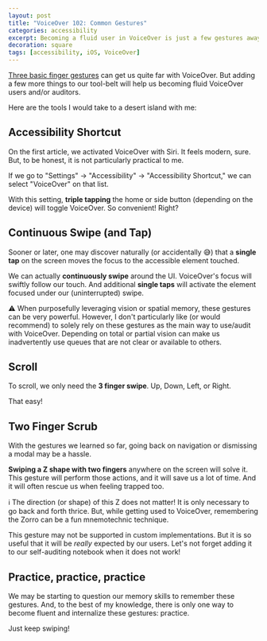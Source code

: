 ```yaml
---
layout: post
title: "VoiceOver 102: Common Gestures"
categories: accessibility
excerpt: Becoming a fluid user in VoiceOver is just a few gestures away.
decoration: square
tags: [accessibility, iOS, VoiceOver]
---
```


[Three basic finger gestures](/2020/06/11/Accessibility-Audit-VoiceOver-101/) can get us quite far with VoiceOver. But adding a few more things to our tool-belt will help us becoming fluid VoiceOver users and/or auditors. 

Here are the tools I would take to a desert island with me:

## Accessibility Shortcut

On the first article, we activated VoiceOver with Siri. It feels modern, sure. But, to be honest, it is not particularly practical to me.

If we go to "Settings" → "Accessibility" → "Accessibility Shortcut," we can select "VoiceOver" on that list.

With this setting, **triple tapping** the home or side button (depending on the device) will toggle VoiceOver. So convenient! Right?

## Continuous Swipe (and Tap)

Sooner or later, one may discover naturally (or accidentally 😅) that a **single tap** on the screen moves the focus to the accessible element touched.

We can actually **continuously swipe** around the UI. VoiceOver's focus will swiftly follow our touch. And additional **single taps** will activate the element focused under our (uninterrupted) swipe.

<div class="message">
⚠️ When purposefully leveraging vision or spatial memory, these gestures can be very powerful. However, I don't particularly like (or would recommend) to solely rely on these gestures as the main way to use/audit with VoiceOver. Depending on total or partial vision can make us inadvertently use queues that are not clear or available to others.
</div>

## Scroll

To scroll, we only need the **3 finger swipe**. Up, Down, Left, or Right.

That easy!

## Two Finger Scrub

With the gestures we learned so far, going back on navigation or dismissing a modal may be a hassle. 

**Swiping a Z shape with two fingers** anywhere on the screen will solve it. This gesture will perform those actions, and it will save us a lot of time. And it will often rescue us when feeling trapped too.

<div class="message">
ℹ️ The direction (or shape) of this Z does not matter! It is only necessary to go back and forth thrice. But, while getting used to VoiceOver, remembering the Zorro can be a fun mnemotechnic technique.
</div>

This gesture may not be supported in custom implementations. But it is so useful that it will be *really* expected by our users. Let's not forget adding it to our self-auditing notebook when it does not work!

## Practice, practice, practice

We may be starting to question our memory skills to remember these gestures. And, to the best of my knowledge, there is only one way to become fluent and internalize these gestures: practice.

Just keep swiping!

